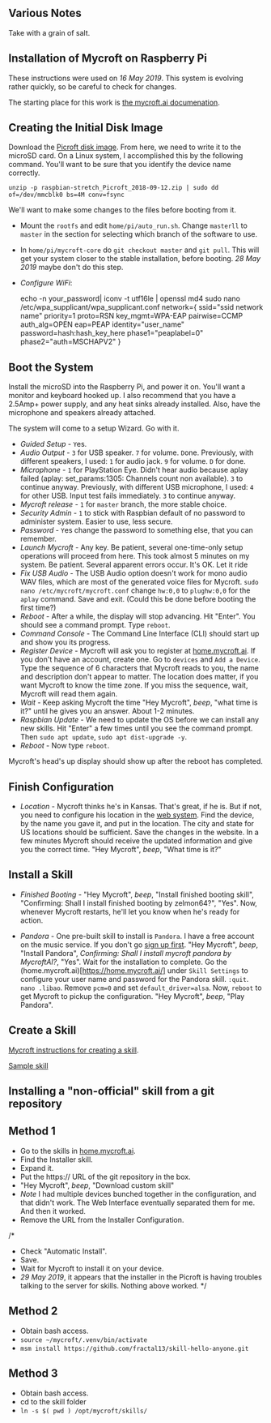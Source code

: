 Various Notes
-------------

Take with a grain of salt.


Installation of Mycroft on Raspberry Pi
---------------------------------------

These instructions were used on *16 May 2019*. This system is evolving rather quickly, so be careful
to check for changes.

The starting place for this work is [the mycroft.ai documenation](https://mycroft.ai/documentation/picroft/).

Creating the Initial Disk Image
-------------------------------

Download the [Picroft disk image](https://mycroft.ai/to/picroft-image).
From here, we need to write it to the microSD card. On a Linux system,
I accomplished this by the following command.  You'll want to be
sure that you identify the device name correctly.

    unzip -p raspbian-stretch_Picroft_2018-09-12.zip | sudo dd of=/dev/mmcblk0 bs=4M conv=fsync

We'll want to make some changes to the files before booting from it.

- Mount the `rootfs` and edit `home/pi/auto_run.sh`.  Change `masterll` to `master` in
  the section for selecting which branch of the software to use.
- In `home/pi/mycroft-core` do `git checkout master` and `git pull`.  This will get your
  system closer to the stable installation, before booting.
  *28 May 2019* maybe don't do this step.
- *Configure WiFi*: 

    echo -n your_password| iconv -t utf16le | openssl md4
    sudo nano /etc/wpa_supplicant/wpa_supplicant.conf
    network={
        ssid="ssid network name"
        priority=1
        proto=RSN
        key_mgmt=WPA-EAP
        pairwise=CCMP
        auth_alg=OPEN
        eap=PEAP
        identity="user_name"
        password=hash:hash_key_here
        phase1="peaplabel=0"
        phase2="auth=MSCHAPV2"
    }
  
Boot the System
---------------

Install the microSD into the Raspberry Pi, and power it on.  You'll want a monitor and
keyboard hooked up.  I also recommend that you have a 2.5Amp+ power supply, and any
heat sinks already installed.  Also, have the microphone and speakers already attached.

The system will come to a setup Wizard.  Go with it.

- *Guided Setup* - `Y`es.
- *Audio Output* - `3` for USB speaker.  `7` for volume.  `D`one.  Previously, with different speakers, I used: `1` for audio jack.  `9` for volume. `D` for done.
- *Microphone* - `1` for PlayStation Eye.  Didn't hear audio because aplay failed (aplay: set_params:1305: Channels count non available). `3` to continue anyway.  Previously, with different USB microphone, I used: `4` for other USB. Input test fails immediately. `3` to continue anyway.
- *Mycroft release* - `1` for `master` branch, the more stable choice.
- *Security Admin* - `1` to stick with Raspbian default of no password to administer system. Easier to use, less secure.
- *Password* - `Y`es change the password to something else, that you can remember.
- *Launch Mycroft* - Any key. Be patient, several one-time-only setup operations will proceed from here. 
  This took almost 5 minutes on my system.  Be patient. Several apparent errors occur. It's OK.  Let it ride
- *Fix USB Audio* - The USB Audio option doesn't work for mono audio WAV files, which are most of the generated voice files for Mycroft.  `sudo nano /etc/mycroft/mycroft.conf` change `hw:0,0` to `plughw:0,0` for the `aplay` command.  Save and exit.  (Could this be done before booting the first time?)
- *Reboot* - After a while, the display will stop advancing.  Hit "Enter".  You should see a command prompt.  Type `reboot`.
- *Command Console* - The Command Line Interface (CLI) should start up and show you its progress.
- *Register Device* - Mycroft will ask you to register at [home.mycroft.ai](https://home.mycroft.ai/).  If you don't have
  an account, create one.  Go to `devices` and `Add a Device`.  Type the sequence of 6 characters that Mycroft reads to you,
  the name and description don't appear to matter.  The location does matter, if you want Mycroft to know the time zone.  If you miss the sequence, wait, Mycroft will read them again.
- *Wait* - Keep asking Mycroft the time "Hey Mycroft", *beep*, "what time is it?" until he gives you an answer.  About 1-2 minutes.
- *Raspbian Update* - We need to update the OS before we can install any new skills.  Hit "Enter" a few times until you see
  the command prompt. Then `sudo apt update`, `sudo apt dist-upgrade -y`.
- *Reboot* - Now type `reboot`.

Mycroft's head's up display should show up after the reboot has completed.

Finish Configuration
--------------------

- *Location* - Mycroft thinks he's in Kansas.  That's great, if he is.  But if not, you need to configure his location in the
  [web system](https://home.mycroft.ai/).  Find the device, by the name you gave it, and put in the location.  The city and state for US
  locations should be sufficient.  Save the changes in the website.  In a few minutes Mycroft should receive the updated information
  and give you the correct time.  "Hey Mycroft", *beep*, "What time is it?"
  

Install a Skill
---------------

- *Finished Booting* - "Hey Mycroft", *beep*, "Install finished booting skill", "Confirming: Shall I install finished booting by zelmon64?", "Yes".
  Now, whenever Mycroft restarts, he'll let you know when he's ready for action.

- *Pandora* - One pre-built skill to install is `Pandora`.  I have a free account on the music service.  If you don't
  go [sign up first](http://pandora.com/). "Hey Mycroft", *beep*, "Install Pandora", *Confirming: Shall I install mycroft pandora by MycroftAI?*, 
  "Yes".  Wait for the installation to complete.  Go the (home.mycroft.ai)[https://home.mycroft.ai/] under `Skill Settings` 
  to configure your user name and password for the Pandora skill.  `:quit`.  `nano .libao`.  Remove `pcm=0` and set `default_driver=alsa`.
  Now, `reboot` to get Mycroft to pickup the configuration. "Hey Mycroft", *beep*, "Play Pandora".

Create a Skill
--------------

[Mycroft instructions for creating a skill](https://mycroft.ai/documentation/skills/introduction-developing-skills/).

[Sample skill](https://github.com/fractal13/skill-hello-anyone)

Installing a "non-official" skill from a git repository
-------------------------------------------------------

## Method 1
- Go to the skills in [home.mycroft.ai](https://account.mycroft.ai/skills).
- Find the Installer skill.
- Expand it.
- Put the https:// URL of the git repository in the box.
- "Hey Mycroft", *beep*, "Download custom skill"
- *Note* I had multiple devices bunched together in the configuration, and that
  didn't work.  The Web Interface eventually separated them for me.  And then
  it worked.
- Remove the URL from the Installer Configuration.

/*
- Check "Automatic Install".
- Save.
- Wait for Mycroft to install it on your device.
- *29 May 2019*, it appears that the installer in the Picroft is having troubles talking to the
  server for skills.  Nothing above worked.
*/

## Method 2
- Obtain bash access.
- `source ~/mycroft/.venv/bin/activate`
- `msm install https://github.com/fractal13/skill-hello-anyone.git`

## Method 3
- Obtain bash access.
- cd to the skill folder
- `ln -s $( pwd ) /opt/mycroft/skills/`




  
  
